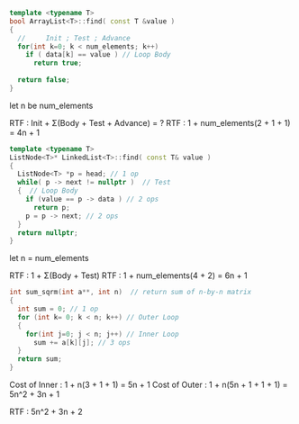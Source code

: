 ```c++
template <typename T>
bool ArrayList<T>::find( const T &value )
{
  //     Init ; Test ; Advance
  for(int k=0; k < num_elements; k++)
    if ( data[k] == value ) // Loop Body
      return true; 
  
  return false;
}
```

let n be num_elements

RTF : Init + Σ(Body + Test + Advance) = ?
RTF : 1 + num_elements(2 + 1 + 1) = 4n + 1



```c++
template <typename T>
ListNode<T>* LinkedList<T>::find( const T& value )
{
  ListNode<T> *p = head; // 1 op
  while( p -> next != nullptr )  // Test
  {  // Loop Body
    if (value == p -> data ) // 2 ops
      return p;
    p = p -> next; // 2 ops
  }
  return nullptr;
}
```

let n = num_elements

RTF : 1 + Σ(Body + Test) 
RTF : 1 + num_elements(4 + 2) = 6n + 1



```c++
int sum_sqrm(int a**, int n)  // return sum of n-by-n matrix
{
  int sum = 0; // 1 op
  for (int k= 0; k < n; k++) // Outer Loop
  {
    for(int j=0; j < n; j++) // Inner Loop
      sum += a[k][j]; // 3 ops
  }
  return sum;
}
```

Cost of Inner : 1 + n(3 + 1 + 1) = 5n + 1
Cost of Outer : 1 + n(5n + 1 + 1 + 1) = 5n^2 + 3n + 1

RTF : 5n^2 + 3n + 2